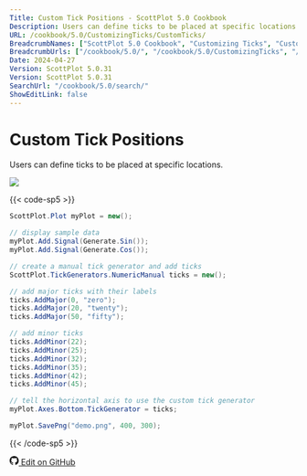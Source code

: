 ```yaml
---
Title: Custom Tick Positions - ScottPlot 5.0 Cookbook
Description: Users can define ticks to be placed at specific locations.
URL: /cookbook/5.0/CustomizingTicks/CustomTicks/
BreadcrumbNames: ["ScottPlot 5.0 Cookbook", "Customizing Ticks", "Custom Tick Positions"]
BreadcrumbUrls: ["/cookbook/5.0/", "/cookbook/5.0/CustomizingTicks", "/cookbook/5.0/CustomizingTicks/CustomTicks"]
Date: 2024-04-27
Version: ScottPlot 5.0.31
Version: ScottPlot 5.0.31
SearchUrl: "/cookbook/5.0/search/"
ShowEditLink: false
---
```


# Custom Tick Positions


Users can define ticks to be placed at specific locations.

[![](/cookbook/5.0/images/CustomTicks.png?240427161103)](/cookbook/5.0/images/CustomTicks.png?240427161103)

{{< code-sp5 >}}

```cs
ScottPlot.Plot myPlot = new();

// display sample data
myPlot.Add.Signal(Generate.Sin());
myPlot.Add.Signal(Generate.Cos());

// create a manual tick generator and add ticks
ScottPlot.TickGenerators.NumericManual ticks = new();

// add major ticks with their labels
ticks.AddMajor(0, "zero");
ticks.AddMajor(20, "twenty");
ticks.AddMajor(50, "fifty");

// add minor ticks
ticks.AddMinor(22);
ticks.AddMinor(25);
ticks.AddMinor(32);
ticks.AddMinor(35);
ticks.AddMinor(42);
ticks.AddMinor(45);

// tell the horizontal axis to use the custom tick generator
myPlot.Axes.Bottom.TickGenerator = ticks;

myPlot.SavePng("demo.png", 400, 300);

```

{{< /code-sp5 >}}

<a href='https://github.com/ScottPlot/ScottPlot/blob/main/src/ScottPlot5/ScottPlot5%20Cookbook/Recipes/Axis/CustomizingTicks.cs'><svg xmlns="http://www.w3.org/2000/svg" width="16" height="16" fill="currentColor" class="mb-1 bi bi-github" viewBox="0 0 16 16">
  <path d="M8 0C3.58 0 0 3.58 0 8c0 3.54 2.29 6.53 5.47 7.59.4.07.55-.17.55-.38 0-.19-.01-.82-.01-1.49-2.01.37-2.53-.49-2.69-.94-.09-.23-.48-.94-.82-1.13-.28-.15-.68-.52-.01-.53.63-.01 1.08.58 1.23.82.72 1.21 1.87.87 2.33.66.07-.52.28-.87.51-1.07-1.78-.2-3.64-.89-3.64-3.95 0-.87.31-1.59.82-2.15-.08-.2-.36-1.02.08-2.12 0 0 .67-.21 2.2.82.64-.18 1.32-.27 2-.27s1.36.09 2 .27c1.53-1.04 2.2-.82 2.2-.82.44 1.1.16 1.92.08 2.12.51.56.82 1.27.82 2.15 0 3.07-1.87 3.75-3.65 3.95.29.25.54.73.54 1.48 0 1.07-.01 1.93-.01 2.2 0 .21.15.46.55.38A8.01 8.01 0 0 0 16 8c0-4.42-3.58-8-8-8"/>
</svg> Edit on GitHub</a>


